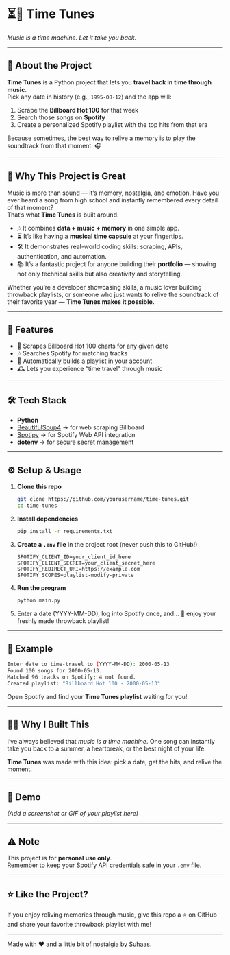 # ⏳🎵 Time Tunes  

*Music is a time machine. Let it take you back.*  

---

## 📖 About the Project  
**Time Tunes** is a Python project that lets you **travel back in time through music**.  
Pick any date in history (e.g., `1995-08-12`) and the app will:  
1. Scrape the **Billboard Hot 100** for that week  
2. Search those songs on **Spotify**  
3. Create a personalized Spotify playlist with the top hits from that era  

Because sometimes, the best way to relive a memory is to play the soundtrack from that moment. 🎧  

---

## 🌟 Why This Project is Great  
Music is more than sound — it’s memory, nostalgia, and emotion. Have you ever heard a song from high school and instantly remembered every detail of that moment?  
That’s what **Time Tunes** is built around.  

- 🎶 It combines **data + music + memory** in one simple app.  
- ⏳ It’s like having a **musical time capsule** at your fingertips.  
- 🛠️ It demonstrates real-world coding skills: scraping, APIs, authentication, and automation.  
- 📚 It’s a fantastic project for anyone building their **portfolio** — showing not only technical skills but also creativity and storytelling.  

Whether you’re a developer showcasing skills, a music lover building throwback playlists, or someone who just wants to relive the soundtrack of their favorite year — **Time Tunes makes it possible.**  

---

## 🚀 Features  
- 🔎 Scrapes Billboard Hot 100 charts for any given date  
- 🎶 Searches Spotify for matching tracks  
- 📂 Automatically builds a playlist in your account  
- 🕰️ Lets you experience “time travel” through music  

---

## 🛠️ Tech Stack  
- **Python**  
- [BeautifulSoup4](https://pypi.org/project/beautifulsoup4/) → for web scraping Billboard  
- [Spotipy](https://spotipy.readthedocs.io/) → for Spotify Web API integration  
- **dotenv** → for secure secret management  

---

## ⚙️ Setup & Usage  

1. **Clone this repo**  
   ```bash
   git clone https://github.com/yourusername/time-tunes.git
   cd time-tunes
   ```

2. **Install dependencies**  
   ```bash
   pip install -r requirements.txt
   ```

3. **Create a `.env` file** in the project root (never push this to GitHub!)  
   ```env
   SPOTIFY_CLIENT_ID=your_client_id_here
   SPOTIFY_CLIENT_SECRET=your_client_secret_here
   SPOTIFY_REDIRECT_URI=https://example.com
   SPOTIFY_SCOPES=playlist-modify-private
   ```

4. **Run the program**  
   ```bash
   python main.py
   ```

5. Enter a date (YYYY-MM-DD), log into Spotify once, and… 🎉 enjoy your freshly made throwback playlist!  

---

## 🎨 Example  
```bash
Enter date to time-travel to (YYYY-MM-DD): 2000-05-13
Found 100 songs for 2000-05-13.
Matched 96 tracks on Spotify; 4 not found.
Created playlist: "Billboard Hot 100 - 2000-05-13"
```

Open Spotify and find your **Time Tunes playlist** waiting for you!  

---

## 🧑‍💻 Why I Built This  
I’ve always believed that *music is a time machine*. One song can instantly take you back to a summer, a heartbreak, or the best night of your life.  

**Time Tunes** was made with this idea: pick a date, get the hits, and relive the moment.  

---

## 📸 Demo  
*(Add a screenshot or GIF of your playlist here)*  

---

## ⚠️ Note  
This project is for **personal use only**.  
Remember to keep your Spotify API credentials safe in your `.env` file.  

---

## ⭐ Like the Project?  
If you enjoy reliving memories through music, give this repo a ⭐ on GitHub and share your favorite throwback playlist with me!  

---

Made with ❤️ and a little bit of nostalgia by [Suhaas](https://github.com/yourusername).
